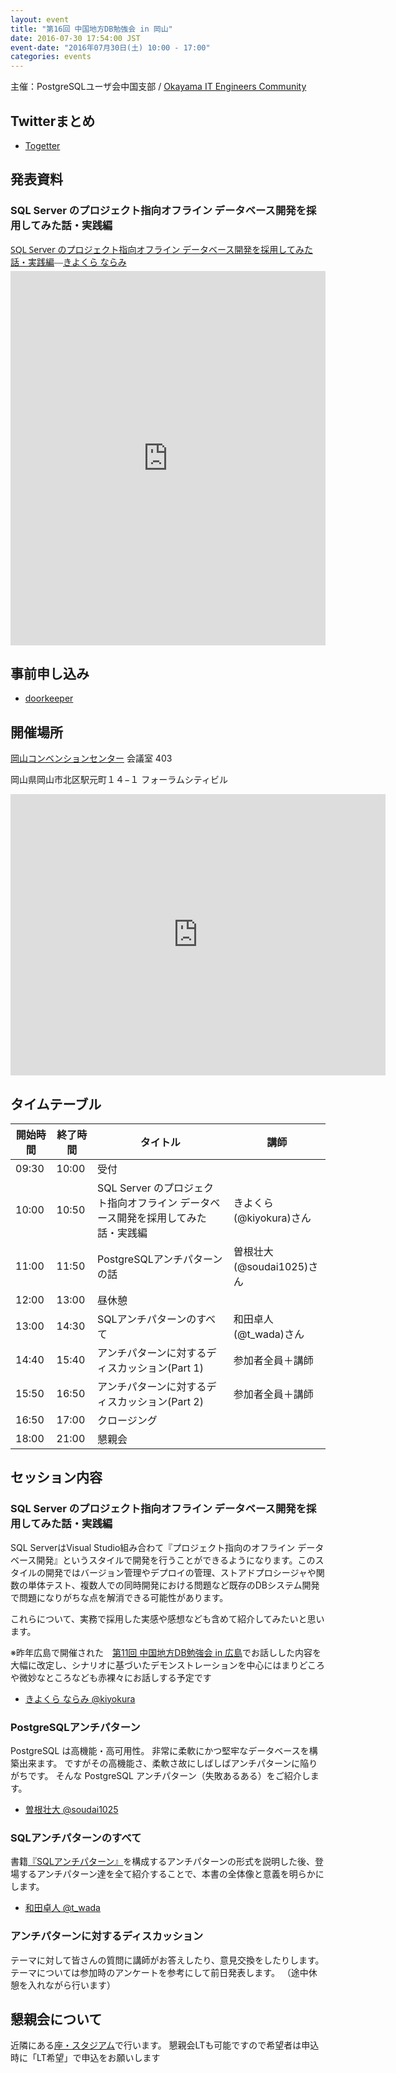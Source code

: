 ```yaml
---
layout: event
title: "第16回 中国地方DB勉強会 in 岡山"
date: 2016-07-30 17:54:00 JST
event-date: "2016年07月30日(土) 10:00 - 17:00"
categories: events
---
```


主催：PostgreSQLユーザ会中国支部 / [Okayama IT Engineers Community](http://oitec.net/)

## Twitterまとめ

* [Togetter](http://togetter.com/li/1005953)

## 発表資料

### SQL Server のプロジェクト指向オフライン データベース開発を採用してみた話・実践編
<div style="width: 752px; max-width: 100%; margin-bottom:5px;"><a href="https://docs.com/kiyokura/5777" title="SQL Server のプロジェクト指向オフライン データベース開発を採用してみた話・実践編" target="_blank" style="font-family: 'Segoe UI'">SQL Server のプロジェクト指向オフライン データベース開発を採用してみた話・実践編</a><span style="font-family: 'Segoe UI Light'">—</span><a href="https://docs.com/kiyokura" target="_blank" style="font-family: 'Segoe UI'">きよくら ならみ</a></div><iframe src="https://docs.com/d/embed/D25193245-5753-7006-1240-000747701754%7eM86ec2c5c-6058-6553-8c7d-0b3458fcd0cf" frameborder="0" scrolling="no" width="752px" height="599px" style="max-width:100%" allowfullscreen="False"></iframe>

## 事前申し込み

* [doorkeeper](https://dbstudychugoku.doorkeeper.jp/events/45876)

## 開催場所　

[岡山コンベンションセンター](http://www.mamakari.net/)  会議室 403

岡山県岡山市北区駅元町１４−１ フォーラムシティビル

<iframe src="https://www.google.com/maps/embed?pb=!1m18!1m12!1m3!1d3281.5284207184814!2d133.9125828152312!3d34.66661068044328!2m3!1f0!2f0!3f0!3m2!1i1024!2i768!4f13.1!3m3!1m2!1s0x0%3A0x0!2zMzTCsDM5JzU5LjgiTiAxMzPCsDU0JzUzLjIiRQ!5e0!3m2!1sja!2sjp!4v1464795865077" width="600" height="450" frameborder="0" style="border:0" allowfullscreen></iframe>

## タイムテーブル

|開始時間 | 終了時間| タイトル | 講師  |
|-------- | ------- | -------- | ----  |
|09:30 | 10:00 | 受付 | |
|10:00 | 10:50 | SQL Server のプロジェクト指向オフライン データベース開発を採用してみた話・実践編| きよくら(@kiyokura)さん |
|11:00 | 11:50 | PostgreSQLアンチパターンの話  | 曽根壮大(@soudai1025)さん |
|12:00 | 13:00 | 昼休憩 | |
|13:00 | 14:30 | SQLアンチパターンのすべて | 和田卓人(@t_wada)さん|
|14:40 | 15:40 | アンチパターンに対するディスカッション(Part 1)| 参加者全員＋講師 |
|15:50 | 16:50 | アンチパターンに対するディスカッション(Part 2)| 参加者全員＋講師 |
|16:50 | 17:00 | クロージング | |
|18:00 | 21:00 | 懇親会| |

## セッション内容

### SQL Server のプロジェクト指向オフライン データベース開発を採用してみた話・実践編

SQL ServerはVisual Studio組み合わて『プロジェクト指向のオフライン データベース開発』というスタイルで開発を行うことができるようになります。このスタイルの開発ではバージョン管理やデプロイの管理、ストアドプロシージャや関数の単体テスト、複数人での同時開発における問題など既存のDBシステム開発で問題になりがちな点を解消できる可能性があります。

これらについて、実務で採用した実感や感想なども含めて紹介してみたいと思います。

※昨年広島で開催された　[第11回 中国地方DB勉強会 in 広島](https://dbstudychugoku.github.io/events/event-011.html)でお話しした内容を大幅に改定し、シナリオに基づいたデモンストレーションを中心にはまりどころや微妙なところなども赤裸々にお話しする予定です

* [きよくら ならみ @kiyokura](https://twitter.com/kiyokura)

### PostgreSQLアンチパターン

PostgreSQL は高機能・高可用性。
非常に柔軟にかつ堅牢なデータベースを構築出来ます。
ですがその高機能さ、柔軟さ故にしばしばアンチパターンに陥りがちです。
そんな PostgreSQL アンチパターン（失敗あるある）をご紹介します。

* [曽根壮大 @soudai1025](https://twitter.com/soudai1025)

### SQLアンチパターンのすべて

書籍[『SQLアンチパターン』](https://www.oreilly.co.jp/books/9784873115894/)を構成するアンチパターンの形式を説明した後、登場するアンチパターン達を全て紹介することで、本書の全体像と意義を明らかにします。

* [和田卓人 @t_wada](https://twitter.com/t_wada)

### アンチパターンに対するディスカッション

テーマに対して皆さんの質問に講師がお答えしたり、意見交換をしたりします。
テーマについては参加時のアンケートを参考にして前日発表します。
（途中休憩を入れながら行います）

## 懇親会について

近隣にある[座・スタジアム](http://www.233-3959.com/ryoutei/index.html)で行います。
懇親会LTも可能ですので希望者は申込時に「LT希望」で申込をお願いします
